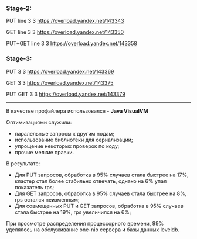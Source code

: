 ### Stage-2: 

PUT line 3 3
https://overload.yandex.net/143343

GET line 3 3
https://overload.yandex.net/143350

PUT+GET line 3 3
https://overload.yandex.net/143358

### Stage-3: 
PUT 3 3
https://overload.yandex.net/143369

GET 3 3
https://overload.yandex.net/143375

PUT GET 3 3
https://overload.yandex.net/143379

---
В качестве профайлера использовался - **Java VisualVM**

Оптимизациями служили:

- паралельные запросы к другим нодам;
- использование библиотеки для сериализации;
- упрощение некоторых проверок по коду;
- прочие мелкие правки.

В результате:

- Для PUT запросов, обработка в 95% случаев стала быстрее на 17%, кластер стал более стабильно отвечать, однако на 6% упал показатель rps;
- Для GET запросов, обработка в 95% случаев стала быстрее на 8%, rps остался неизменным;
- Для совмещенных PUT и GET запросов, обработка в 95% случаев стала быстрее на 19%, rps увеличился на 6%;

При просмотре распределения процессорного времени, 99% уделялось на обслуживание one-nio сервера и базы данных leveldb.